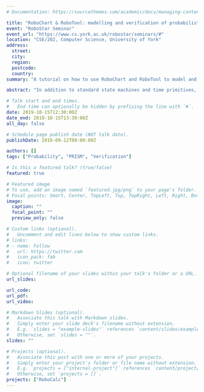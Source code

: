 ```yaml
---
# Documentation: https://sourcethemes.com/academic/docs/managing-content/

title: "RoboChart & RoboTool: modelling and verification of probabilistic systems"
event: "RoboStar Seminar"
event_url: "https://www.cs.york.ac.uk/robostar/seminars/#"
location: "CSE/202, Computer Science, University of York"
address:
  street:
  city:
  region:
  postcode:
  country:
summary: "A tutorial on how to use RoboChart and RoboTool to model and verify probabilistic systems."

abstract: "In addition to standard state machines and time primitives, RoboChart also supports probabilistic choices, which allows us to model probabilistic systems in RoboChart. This seminar starts with an introduction of probability modelling in RoboChart using a robotic example. Then it will more focus on how to verify these systems in RoboTool by using PRISM, an existing probabilistic model checker. With recently designed probabilistic assertion language in RoboTool, users are able to use RoboTool even without knowledge of PRISM. However, for advanced users or complicated models, this seminar will give you some hints on how to flexibly use RoboTool and PRISM to verify the properties that are not easily verified by just clicking buttons on RoboTool."

# Talk start and end times.
#   End time can optionally be hidden by prefixing the line with `#`.
date: 2019-10-15T12:30:00Z
date_end: 2019-10-15T13:30:00Z
all_day: false

# Schedule page publish date (NOT talk date).
publishDate: 2019-09-12T09:00:00Z

authors: []
tags: ["Probability", "PRISM", "Verification"]

# Is this a featured talk? (true/false)
featured: true 

# Featured image
# To use, add an image named `featured.jpg/png` to your page's folder. 
# Focal points: Smart, Center, TopLeft, Top, TopRight, Left, Right, BottomLeft, Bottom, BottomRight.
image:
  caption: ""
  focal_point: ""
  preview_only: false

# Custom links (optional).
#   Uncomment and edit lines below to show custom links.
# links:
# - name: Follow
#   url: https://twitter.com
#   icon_pack: fab
#   icon: twitter

# Optional filename of your slides within your talk's folder or a URL.
url_slides:

url_code:
url_pdf:
url_video:

# Markdown Slides (optional).
#   Associate this talk with Markdown slides.
#   Simply enter your slide deck's filename without extension.
#   E.g. `slides = "example-slides"` references `content/slides/example-slides.md`.
#   Otherwise, set `slides = ""`.
slides: ""

# Projects (optional).
#   Associate this post with one or more of your projects.
#   Simply enter your project's folder or file name without extension.
#   E.g. `projects = ["internal-project"]` references `content/project/deep-learning/index.md`.
#   Otherwise, set `projects = []`.
projects: ["RoboCalc"]
---
```

